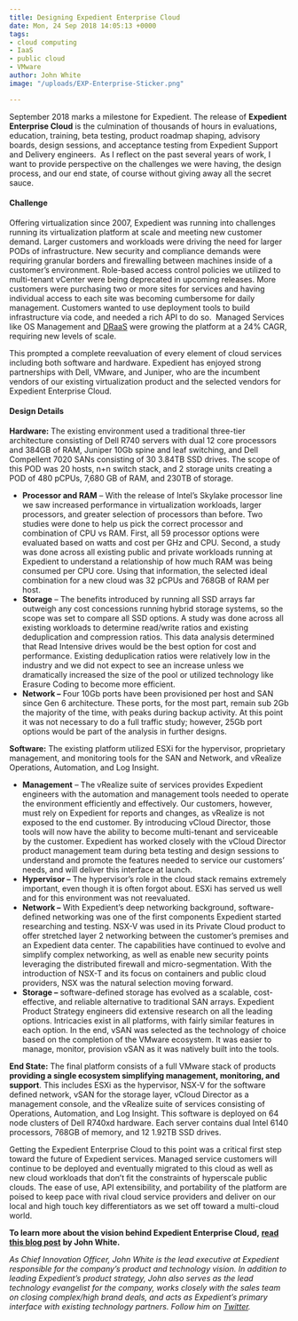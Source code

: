 ```yaml
---
title: Designing Expedient Enterprise Cloud
date: Mon, 24 Sep 2018 14:05:13 +0000
tags:
- cloud computing
- IaaS
- public cloud
- VMware
author: John White
image: "/uploads/EXP-Enterprise-Sticker.png"

---
```

September 2018 marks a milestone for Expedient. The release of **Expedient Enterprise Cloud** is the culmination of thousands of hours in evaluations, education, training, beta testing, product roadmap shaping, advisory boards, design sessions, and acceptance testing from Expedient Support and Delivery engineers.  As I reflect on the past several years of work, I want to provide perspective on the challenges we were having, the design process, and our end state, of course without giving away all the secret sauce. 

#### Challenge

Offering virtualization since 2007, Expedient was running into challenges running its virtualization platform at scale and meeting new customer demand. Larger customers and workloads were driving the need for larger PODs of infrastructure. New security and compliance demands were requiring granular borders and firewalling between machines inside of a customer’s environment. Role-based access control policies we utilized to multi-tenant vCenter were being deprecated in upcoming releases. More customers were purchasing two or more sites for services and having individual access to each site was becoming cumbersome for daily management. Customers wanted to use deployment tools to build infrastructure via code, and needed a rich API to do so.  Managed Services like OS Management and [DRaaS](https://www.expedient.com/services/managed-services/disaster-recovery/) were growing the platform at a 24% CAGR, requiring new levels of scale. 

This prompted a complete reevaluation of every element of cloud services including both software and hardware. Expedient has enjoyed strong partnerships with Dell, VMware, and Juniper, who are the incumbent vendors of our existing virtualization product and the selected vendors for Expedient Enterprise Cloud. 

#### Design Details 

**Hardware:** The existing environment used a traditional three-tier architecture consisting of Dell R740 servers with dual 12 core processors and 384GB of RAM, Juniper 10Gb spine and leaf switching, and Dell Compellent 7020 SANs consisting of 30 3.84TB SSD drives. The scope of this POD was 20 hosts, n+n switch stack, and 2 storage units creating a POD of 480 pCPUs, 7,680 GB of RAM, and 230TB of storage.

* **Processor and RAM** – With the release of Intel’s Skylake processor line we saw increased performance in virtualization workloads, larger processors, and greater selection of processors than before. Two studies were done to help us pick the correct processor and combination of CPU vs RAM. First, all 59 processor options were evaluated based on watts and cost per GHz and CPU. Second, a study was done across all existing public and private workloads running at Expedient to understand a relationship of how much RAM was being consumed per CPU core. Using that information, the selected ideal combination for a new cloud was 32 pCPUs and 768GB of RAM per host.
* **Storage** – The benefits introduced by running all SSD arrays far outweigh any cost concessions running hybrid storage systems, so the scope was set to compare all SSD options. A study was done across all existing workloads to determine read/write ratios and existing deduplication and compression ratios. This data analysis determined that Read Intensive drives would be the best option for cost and performance. Existing deduplication ratios were relatively low in the industry and we did not expect to see an increase unless we dramatically increased the size of the pool or utilized technology like Erasure Coding to become more efficient.
* **Network –** Four 10Gb ports have been provisioned per host and SAN since Gen 6 architecture. These ports, for the most part, remain sub 2Gb the majority of the time, with peaks during backup activity. At this point it was not necessary to do a full traffic study; however, 25Gb port options would be part of the analysis in further designs.

**Software:** The existing platform utilized ESXi for the hypervisor, proprietary management, and monitoring tools for the SAN and Network, and vRealize Operations, Automation, and Log Insight.

* **Management** – The vRealize suite of services provides Expedient engineers with the automation and management tools needed to operate the environment efficiently and effectively. Our customers, however, must rely on Expedient for reports and changes, as vRealize is not exposed to the end customer. By introducing vCloud Director, those tools will now have the ability to become multi-tenant and serviceable by the customer. Expedient has worked closely with the vCloud Director product management team during beta testing and design sessions to understand and promote the features needed to service our customers’ needs, and will deliver this interface at launch.
* **Hypervisor –** The hypervisor’s role in the cloud stack remains extremely important, even though it is often forgot about. ESXi has served us well and for this environment was not reevaluated.
* **Network –** With Expedient’s deep networking background, software-defined networking was one of the first components Expedient started researching and testing. NSX-V was used in its Private Cloud product to offer stretched layer 2 networking between the customer’s premises and an Expedient data center. The capabilities have continued to evolve and simplify complex networking, as well as enable new security points leveraging the distributed firewall and micro-segmentation. With the introduction of NSX-T and its focus on containers and public cloud providers, NSX was the natural selection moving forward.
* **Storage –** software-defined storage has evolved as a scalable, cost-effective, and reliable alternative to traditional SAN arrays. Expedient Product Strategy engineers did extensive research on all the leading options. Intricacies exist in all platforms, with fairly similar features in each option. In the end, vSAN was selected as the technology of choice based on the completion of the VMware ecosystem. It was easier to manage, monitor, provision vSAN as it was natively built into the tools.

**End State:** The final platform consists of a full VMware stack of products **providing a single ecosystem simplifying management, monitoring, and support**. This includes ESXi as the hypervisor, NSX-V for the software defined network, vSAN for the storage layer, vCloud Director as a management console, and the vRealize suite of services consisting of Operations, Automation, and Log Insight. This software is deployed on 64 node clusters of Dell R740xd hardware. Each server contains dual Intel 6140 processors, 768GB of memory, and 12 1.92TB SSD drives. 

Getting the Expedient Enterprise Cloud to this point was a critical first step toward the future of Expedient services. Managed service customers will continue to be deployed and eventually migrated to this cloud as well as new cloud workloads that don’t fit the constraints of hyperscale public clouds. The ease of use, API extensibility, and portability of the platform are poised to keep pace with rival cloud service providers and deliver on our local and high touch key differentiators as we set off toward a multi-cloud world. 

**To learn more about the vision behind Expedient Enterprise Cloud,** [**read this blog post**](https://www.expedient.com/blog/expedient-cloud-evolution-a-vision-5-years-in-the-making/) **by John White.** 

_As Chief Innovation Officer, John White is the lead executive at Expedient responsible for the company’s product and technology vision. In addition to leading Expedient’s product strategy, John also serves as the lead technology evangelist for the company, works closely with the sales team on closing complex/high brand deals, and acts as Expedient’s primary interface with existing technology partners. Follow him on_ [_Twitter_](https://twitter.com/johna_white)_._